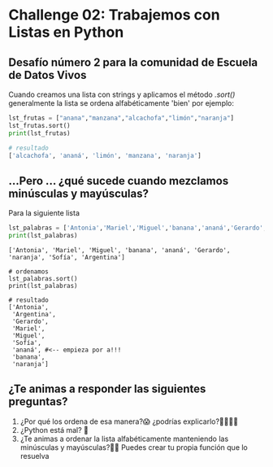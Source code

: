 # Challenge 02: Trabajemos con Listas en Python
## Desafío número 2 para la comunidad de Escuela de Datos Vivos

Cuando creamos una lista con strings y aplicamos el método *.sort()* generalmente la lista se ordena alfabéticamente 'bien' 
por ejemplo:

``` python 
lst_frutas = ["anana","manzana","alcachofa","limón","naranja"]
lst_frutas.sort()
print(lst_frutas)
```

``` python
# resultado
['alcachofa', 'ananá', 'limón', 'manzana', 'naranja']
```

## ...Pero ... ¿qué sucede cuando mezclamos minúsculas y mayúsculas?

Para la siguiente lista 
``` python
lst_palabras = ['Antonia','Mariel','Miguel','banana','ananá','Gerardo','naranja','Sofía','Argentina']
print(lst_palabras)
``` 
``` 
['Antonia', 'Mariel', 'Miguel', 'banana', 'ananá', 'Gerardo', 'naranja', 'Sofía', 'Argentina']
``` 
``` 
# ordenamos
lst_palabras.sort()
print(lst_palabras)
``` 

``` 
# resultado
['Antonia',
 'Argentina',
 'Gerardo',
 'Mariel',
 'Miguel',
 'Sofía',
 'ananá', #<-- empieza por a!!! 
 'banana',
 'naranja']
``` 
## ¿Te animas a responder las siguientes preguntas?

1.   ¿Por qué los ordena de esa manera?😱 ¿podrías explicarlo?👨‍🏫👩‍🏫
2.   ¿Python está mal? 🐍
3.   ¿Te animas a ordenar la lista alfabéticamente manteniendo las minúsculas y mayúsculas?🔡🔠 Puedes crear tu propia función que lo resuelva


